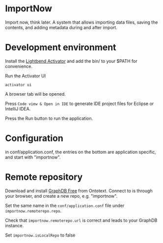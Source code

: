 # ImportNow

Import now, think later. A system that allows importing data files, saving the contents, and adding metadata during and after import.

# Development environment

Install the [Lightbend Activator](https://www.lightbend.com/activator/download) and add the bin/ to your $PATH for convenience.

Run the Activator UI

    activator ui

A browser tab will be opened. 

Press `Code view & Open in IDE` to generate IDE project files for Eclipse or IntelliJ IDEA.

Press the Run button to run the application.

# Configuration

in conf/application.conf, the entries on the bottom are application specific, and start with "importnow".

# Remote repository

Download and install [GraphDB Free](http://info.ontotext.com/graphdb-free-ontotext) from Ontotext. Connect to is through your browser, and create a new repo, e.g. "importnow".

Set the same name in the `conf/application.conf` file under `importnow.remoterepo.repo`.

Check that `importnow.remoterepo.url` is correct and leads to your GraphDB instance.

Set `importnow.isLocalRepo` to false
